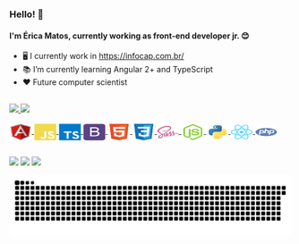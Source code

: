 ### Hello! 👋

#### I'm Érica Matos, currently working as front-end developer jr. 😊

- 🖥 I currently work in https://infocap.com.br/
- 📚 I’m currently learning Angular 2+ and TypeScript
- ❤ Future computer scientist

##

<div>
  <a href="https://github.com/ericardmatosz">
  <img height="130em" src="https://github-readme-stats.vercel.app/api?username=ericardmatosz&show_icons=true&theme=omni&include_all_commits=true&count_private=true"/>
  <img height="130em" src="https://github-readme-stats.vercel.app/api/top-langs/?username=ericardmatosz&layout=compact&langs_count=7&theme=omni"/>
</div>

<div style="display: inline_block"><br>
  <img align="center" alt="Icon-Angular" height="30" width="40" src="https://raw.githubusercontent.com/devicons/devicon/master/icons/angularjs/angularjs-original.svg">
  <img align="center" alt="Icon-Js" height="30" width="40" src="https://raw.githubusercontent.com/devicons/devicon/master/icons/javascript/javascript-plain.svg">
  <img align="center" alt="Icon-Ts" height="30" width="40" src="https://raw.githubusercontent.com/devicons/devicon/master/icons/typescript/typescript-plain.svg">
  <img align="center" alt="Icon-Bootstrap" height="30" width="40" src="https://raw.githubusercontent.com/devicons/devicon/master/icons/bootstrap/bootstrap-plain.svg">
  <img align="center" alt="Icon-HTML" height="30" width="40" src="https://raw.githubusercontent.com/devicons/devicon/master/icons/html5/html5-original.svg">
  <img align="center" alt="Icon-CSS" height="30" width="40" src="https://raw.githubusercontent.com/devicons/devicon/master/icons/css3/css3-original.svg">
  <img align="center" alt="Icon-SASS" height="30" width="40" src="https://raw.githubusercontent.com/devicons/devicon/master/icons/sass/sass-original.svg">
  <img align="center" alt="Icon-NodeJS" height="30" width="40" src="https://raw.githubusercontent.com/devicons/devicon/master/icons/nodejs/nodejs-original.svg">
  <img align="center" alt="Icon-Python" height="30" width="40" src="https://raw.githubusercontent.com/devicons/devicon/master/icons/python/python-original.svg">
  <img align="center" alt="Icon-React" height="30" width="40" src="https://raw.githubusercontent.com/devicons/devicon/master/icons/react/react-original.svg">
  <img align="center" alt="Icon-Php" height="30" width="40" src="https://raw.githubusercontent.com/devicons/devicon/master/icons/php/php-plain.svg">
 </div>
  
##
  
<div> 
  <a href="https://instagram.com/erimatosz" target="_blank"><img src="https://img.shields.io/badge/-Instagram-%23E4405F?style=for-the-badge&logo=instagram&logoColor=white" target="_blank"></a>
  <a href = "mailto:ericardmatosz@gmail.com"><img src="https://img.shields.io/badge/-Gmail-%23333?style=for-the-badge&logo=gmail&logoColor=white" target="_blank"></a>
  <a href="https://www.linkedin.com/in/ericardmatos/" target="_blank"><img src="https://img.shields.io/badge/-LinkedIn-%230077B5?style=for-the-badge&logo=linkedin&logoColor=white" target="_blank"></a> 
 
  ![Snake animation](https://github.com/ericardmatosz/ericardmatosz/blob/output/github-contribution-grid-snake.svg)
 
</div>
